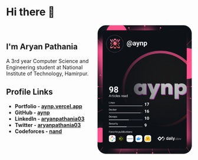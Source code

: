 # Hi there 👋


<!-- <a href="https://app.daily.dev/aynp"><img src="./devcard.png" width="300" alt="Chris Bongers's Dev Card"/></a> -->

<!-- <div align="left"> -->
  <a href="https://app.daily.dev/aynp" target="_blank" style="margin:20px">
    <img
      width="256"
      align="right"
      src="./devcard.png"
    />
  </a>
<!-- </div> -->

## I'm Aryan Pathania

A 3rd year Computer Science and Engineering student at National Institute of Technology, Hamirpur.

## Profile Links

-   **Portfolio - [aynp.vercel.app](https://aryanpathania.vercel.app)**
-   **GitHub - [aynp](https://github.com/aynp)**
-   **LinkedIn - [aryanpathania03](https://www.linkedin.com/in/aryanpathania03)**
-   **Twitter - [aryanpathania03](https://twitter.com/aryanpathania03)**
-   **Codeforces - [nand](https://codeforces.com/profile/nand)**

<!--
**aynp/aynp** is a ✨ _special_ ✨ repository because its `README.md` (this file) appears on your GitHub profile.

Here are some ideas to get you started:

- 🔭 I’m currently working on ...
- 🌱 I’m currently learning ...
- 👯 I’m looking to collaborate on ...
- 🤔 I’m looking for help with ...
- 💬 Ask me about ...
- 📫 How to reach me: ...
- 😄 Pronouns: ...
- ⚡ Fun fact: ...
-->
